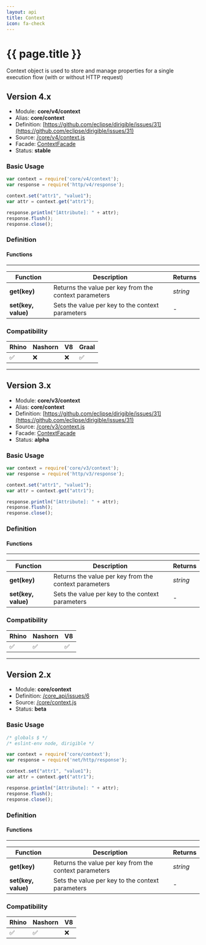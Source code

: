 ```yaml
---
layout: api
title: Context
icon: fa-check
---
```


{{ page.title }}
===

Context object is used to store and manage properties for a single execution flow (with or without HTTP request)


Version 4.x
---

- Module: **core/v4/context**
- Alias: **core/context**
- Definition: [https://github.com/eclipse/dirigible/issues/31](https://github.com/eclipse/dirigible/issues/31)
- Source: [/core/v4/context.js](https://github.com/dirigiblelabs/api-core/blob/master/core/v4/context.js)
- Facade: [ContextFacade](https://github.com/eclipse/dirigible/blob/master/api/api-facade/api-core/src/main/java/org/eclipse/dirigible/api/v3/core/ContextFacade.java)
- Status: **stable**

### Basic Usage

```javascript
var context = require('core/v4/context');
var response = require('http/v4/response');

context.set("attr1", "value1");
var attr = context.get("attr1");

response.println("[Attribute]: " + attr);
response.flush();
response.close();
```


### Definition

#### Functions

---

Function     | Description | Returns
------------ | ----------- | --------
**get(key)**   | Returns the value per key from the context parameters | *string*
**set(key, value)**   | Sets the value per key to the context parameters | -



### Compatibility

Rhino | Nashorn | V8 | Graal |
----- | ------- | ---| ------|
 ✅   | ❌      | ❌  |  ✅   |
 
 
 ---
 
 
Version 3.x
---

- Module: **core/v3/context**
- Alias: **core/context**
- Definition: [https://github.com/eclipse/dirigible/issues/31](https://github.com/eclipse/dirigible/issues/31)
- Source: [/core/v3/context.js](https://github.com/dirigiblelabs/api-v3-core/blob/master/core/v3/context.js)
- Facade: [ContextFacade](https://github.com/eclipse/dirigible/blob/master/api/api-facade/api-core/src/main/java/org/eclipse/dirigible/api/v3/core/ContextFacade.java)
- Status: **alpha**

### Basic Usage

```javascript
var context = require('core/v3/context');
var response = require('http/v3/response');

context.set("attr1", "value1");
var attr = context.get("attr1");

response.println("[Attribute]: " + attr);
response.flush();
response.close();
```


### Definition

#### Functions

---

Function     | Description | Returns
------------ | ----------- | --------
**get(key)**   | Returns the value per key from the context parameters | *string*
**set(key, value)**   | Sets the value per key to the context parameters | -



### Compatibility

Rhino | Nashorn | V8
----- | ------- | --------
 ✅  | ✅  | ✅
 
 
 ---
 
 
Version 2.x
---
 
- Module: **core/context**
- Definition: [/core_api/issues/6](https://github.com/dirigiblelabs/core_api/issues/6)
- Source: [/core/context.js](https://github.com/dirigiblelabs/core_api/blob/master/core_api/ScriptingServices/core/context.js)
- Status: **beta**

### Basic Usage

```javascript
/* globals $ */
/* eslint-env node, dirigible */

var context = require('core/context');
var response = require('net/http/response');

context.set("attr1", "value1");
var attr = context.get("attr1");

response.println("[Attribute]: " + attr);
response.flush();
response.close();
```


### Definition

#### Functions

---

Function     | Description | Returns
------------ | ----------- | --------
**get(key)**   | Returns the value per key from the context parameters | *string*
**set(key, value)**   | Sets the value per key to the context parameters | -



### Compatibility

Rhino | Nashorn | V8
----- | ------- | --------
 ✅  | ✅  | ❌
